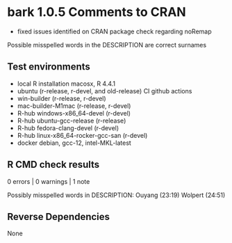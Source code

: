 # bark 1.0.5 Comments to CRAN

* fixed issues identified on CRAN package check regarding noRemap

Possible misspelled words in the DESCRIPTION are correct surnames

## Test environments
- local R installation macosx, R 4.4.1
- ubuntu  (r-release, r-devel, and old-release) CI github actions
- win-builder (r-release, r-devel)
- mac-builder-M1mac (r-release, r-devel)
- R-hub windows-x86_64-devel (r-devel)
- R-hub ubuntu-gcc-release (r-release)
- R-hub fedora-clang-devel (r-devel)
- R-hub linux-x86_64-rocker-gcc-san (r-devel)
- docker debian, gcc-12, intel-MKL-latest


## R CMD check results

0 errors | 0 warnings | 1 note

Possibly misspelled words in DESCRIPTION:
  Ouyang (23:19)
  Wolpert (24:51)  
  
  
## Reverse Dependencies

None    